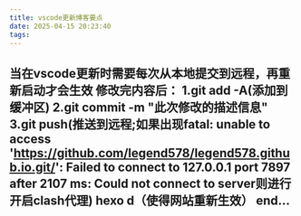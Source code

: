 ```yaml
---
title: vscode更新博客要点
date: 2025-04-15 20:23:40
tags:
---
```


## 
当在vscode更新时需要每次从本地提交到远程，再重新启动才会生效
修改完内容后：
1.git add -A(添加到缓冲区)
2.git commit -m "此次修改的描述信息"
3.git push(推送到远程;如果出现fatal: unable to access 'https://github.com/legend578/legend578.github.io.git/': Failed to connect to 127.0.0.1 port 7897 after 2107 ms: Could not connect to server则进行开启clash代理)
hexo d（使得网站重新生效）
end...
---